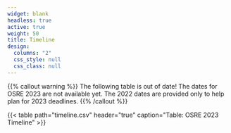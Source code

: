 ```yaml
---
widget: blank
headless: true
active: true
weight: 50
title: Timeline
design:
  columns: "2"
  css_style: null
  css_class: null
---
```


{{% callout warning %}}
The following table is out of date! The dates for OSRE 2023 are not available yet. The 2022 dates are provided only to help plan for 2023 deadlines.
{{% /callout %}}

{{< table path="timeline.csv" header="true" caption="Table: OSRE 2023 Timeline" >}}